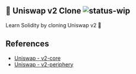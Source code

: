 🦄 Uniswap v2 Clone ![status-wip](https://img.shields.io/badge/status-wip-red.svg)
---

Learn Solidity by cloning Uniswap v2 🤣

## References

- [Uniswap - v2-core](https://github.com/Uniswap/v2-core)
- [Uniswap - v2-periphery](https://github.com/Uniswap/v2-periphery)
